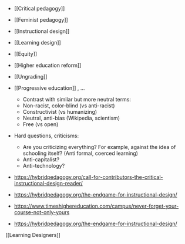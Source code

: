 - [[Critical pedagogy]]
- [[Feminist pedagogy]]
- [[Instructional design]]
- [[Learning design]]
- [[Equity]]
- [[Higher education reform]]
- [[Ungrading]]

- [[Progressive education]] , ...
	-  Contrast with similar but more neutral terms:
	-  Non-racist, color-blind (vs anti-racist)
	-  Constructivist (vs humanizing)
	-  Neutral, anti-bias (Wikipedia, scientism)
	-  Free (vs open)

- Hard questions, criticisms:
	-  Are you criticizing everything? For example, against the idea of schooling itself? (Anti formal, coerced learning)
	-  Anti-capitalist?
	-  Anti-technology?
- https://hybridpedagogy.org/call-for-contributors-the-critical-instructional-design-reader/
- https://hybridpedagogy.org/the-endgame-for-instructional-design/
- https://www.timeshighereducation.com/campus/never-forget-your-course-not-only-yours

- https://hybridpedagogy.org/the-endgame-for-instructional-design/

[[Learning Designers]]
